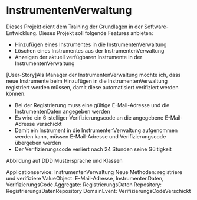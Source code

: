 # InstrumentenVerwaltung
Dieses Projekt dient dem Training der Grundlagen in der Software-Entwicklung.
Dieses Projekt soll folgende Features anbieten: 
* Hinzufügen eines Instrumentes in die InstrumentenVerwaltung
* Löschen eines Instrumentes aus der InstrumentenVerwaltung
* Anzeigen der aktuell verfügbaren Instrumente in der InstrumentenVerwaltung

[User-Story]Als Manager der InstrumentenVerwaltung möchte ich, dass neue Instrumente beim Hinzufügen in die InstrumentenVerwaltung registriert werden müssen, damit diese automatisiert verifiziert werden können. 
* Bei der Registrierung muss eine gültige E-Mail-Adresse und die InstrumentenDaten angegeben werden
* Es wird ein 6-stelliger Verifizierungscode an die angegebene E-Mail-Adresse verschickt
* Damit ein Instrument in die InstrumentenVerwaltung aufgenommen werden kann, müssen E-Mail-Adresse und Verifizierungscode übergeben werden
* Der Verifizierungscode verliert nach 24 Stunden seine Gültigkeit


Abbildung auf DDD Mustersprache und Klassen

Applicationservice: InstrumentenVerwaltung
    Neue Methoden: registriere und verifiziere
ValueObject: E-Mail-Adresse, InstrumentenDaten, VerifizierungsCode
Aggregate: RegistrierungsDaten
Repository: RegistrierungsDatenRepository
DomainEvent: VerifizierungsCodeVerschickt